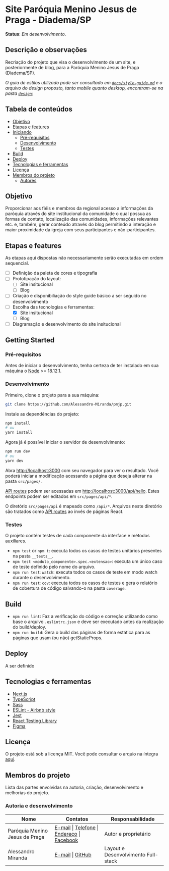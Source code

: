 # Site Paróquia Menino Jesus de Praga - Diadema/SP

**Status**: *Em desenvolvimento*.

## Descrição e observações

Recriação do projeto que visa o desenvolvimento de um site, e posteriormente de blog, para a Paróquia Menino Jesus de Praga (Diadema/SP).

*O guia de estilos utilizado pode ser consultado em [`docs/style-guide.md`](/docs/style-guide.md) e o arquivo do design proposto, tanto mobile quanto desktop, encontram-se na pasta [`design`](/design/);*

## Tabela de conteúdos

- [Objetivo](#objetivo)
- [Etapas e features](#etapas-e-features)
- [Iniciando](#getting-started)
    - [Pré-requisitos](#pré-requisitos)
    - [Desenvolvimento](#desenvolvimento)
    - [Testes](#testes)
- [Build](#build)
- [Deploy](#deploy)
- [Tecnologias e ferramentas](#tecnologias-e-ferramentas)
- [Licença](#licença)
- [Membros do projeto](#membros-do-projeto)
    - [Autores](#autoria-e-desenvolvimento)

## Objetivo

Proporcionar aos fiéis e membros da regional acesso a informações da paróquia através do site institucional da comunidade o qual possua as formas de contato, localização das comunidades, informações relevantes etc. e, também, gerar conteúdo através do blog permitindo a interação e maior proximidade da igreja com seus participantes e não-participantes.

## Etapas e features

As etapas aqui dispostas não necessariamente serão executadas em ordem sequencial.

- [ ] Definição da paleta de cores e tipografia
- [ ] Prototipação do layout:
    - [ ] Site insitucional
    - [ ] Blog
- [ ] Criação e disponibiliação do style guide básico a ser seguido no desenvolvimento
- [ ] Escolha das tecnologias e ferramentas:
    - [x] Site insitucional
    - [ ] Blog
- [ ] Diagramação e desenvolvimento do site insitucional

## Getting Started

### Pré-requisitos

Antes de iniciar o desenvolvimento, tenha certeza de ter instalado em sua máquina o [Node](https://nodejs.org/en/) >= 18.12.1.

### Desenvolvimento

Primeiro, clone o projeto para a sua máquina:

```bash
git clone https://github.com/Alessandro-Miranda/pmjp.git
```

Instale as dependências do projeto:

```bash
npm install
# ou
yarn install
```

Agora já é possível iniciar o servidor de desenvolvimento:

```bash
npm run dev
# ou
yarn dev
```

Abra [http://localhost:3000](http://localhost:3000) com seu navegador para ver o resultado. Você poderá iniciar a modificação acessando a página que deseja alterar na pasta `src/pages/`.

[API routes](https://nextjs.org/docs/api-routes/introduction) podem ser acessadas em [http://localhost:3000/api/hello](http://localhost:3000/api/hello). Estes endpoints podem ser editados em `src/pages/api/*`.

O diretório `src/pages/api` é mapeado como `/api/*`. Arquivos neste diretório são tratados como [API routes](https://nextjs.org/docs/api-routes/introduction) ao invés de páginas React.

### Testes

O projeto contém testes de cada componente da interface e métodos auxiliares.

- `npm test` or `npm t`: executa todos os casos de testes unitários presentes na pasta `__tests__`.
- `npm test <modulo_componente>.spec.<extensao>`: executa um único caso de teste definido pelo nome do arquivo.
- `npm run test:watch`: executa todos os casos de teste em modo watch durante o desenvolvimento.
- `npm run test:cov`: executa todos os casos de testes e gera o relatório de cobertura de código salvando-o na pasta `coverage`. 

## Build

- `npm run lint`: Faz a verificação do código e correção utilizando como base o arquivo `.eslintrc.json` e deve ser executado antes da realização do build/deploy.
- `npm run build`: Gera o build das páginas de forma estática para as páginas que usam (ou não) getStaticProps.

## Deploy

A ser definido

## Tecnologias e ferramentas

- [Next.js](https://nextjs.org/)
- [TypeScript](https://www.typescriptlang.org/)
- [Sass](https://sass-lang.com/)
- [ESLint - Airbnb style](https://eslint.org/)
- [Jest](https://jestjs.io/pt-BR/)
- [React Testing Library](https://testing-library.com/)
- [Figma](https://www.figma.com/)

## Licença

O projeto está sob a licença MIT. Você pode consultar o arquio na íntegra [aqui](/LICENSE). 

## Membros do projeto

Lista das partes envolvidas na autoria, criação, desenvolvimento e melhorias do projeto.

### Autoria e desenvolvimento

Nome                           | Contatos           | Responsabilidade
-------------------------------|--------------------|----------------
Paróquia Menino Jesus de Praga | [E-mail](mailto:paroquiameninojesus@yahoo.com.br) \| [Telefone](tel:+551140666034) \| [Endereço](https://goo.gl/maps/nHzpZmEBK9MsuPr58) \| [Facebook](https://www.facebook.com/meninojesusdiadema) | Autor e proprietário
Alessandro Miranda             | [E-mail](mailto:ad.lmiranda2018@gmail.com) \| [GitHub](https://github.com/Alessandro-Miranda) | Layout e Desenvolvimento Full-stack